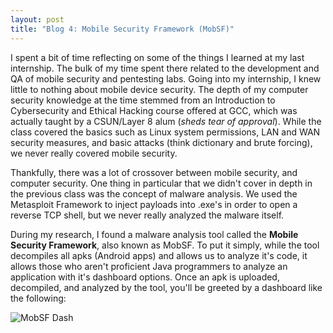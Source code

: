 ```yaml
---
layout: post
title: "Blog 4: Mobile Security Framework (MobSF)"
---
```


I spent a bit of time reflecting on some of the things I learned at my last internship. The bulk of my time spent there related to the development and QA of mobile security and pentesting labs. Going into my internship, I knew little to nothing about mobile device security. The depth of my computer security knowledge at the time stemmed from an Introduction to Cybersecurity and Ethical Hacking course offered at GCC, which was actually taught by a CSUN/Layer 8 alum (*sheds tear of approval*). While the class covered the basics such as Linux system permissions, LAN and WAN security measures, and basic attacks (think dictionary and brute forcing), we never really covered mobile security.

Thankfully, there was a lot of crossover between mobile security, and computer security. One thing in particular that we didn't cover in depth in the previous class was the concept of malware analysis. We used the Metasploit Framework to inject payloads into .exe's in order to open a reverse TCP shell, but we never really analyzed the malware itself. 

During my research, I found a malware analysis tool called the **Mobile Security Framework**, also known as MobSF. To put it simply, while the tool decompiles all apks (Android apps) and allows us to analyze it's code, it allows those who aren't proficient Java programmers to analyze an application with it's dashboard options. Once an apk is uploaded, decompiled, and analyzed by the tool, you'll be greeted by a dashboard like the following:

![MobSF Dash](https://user-images.githubusercontent.com/4301109/76472502-1f6df700-63cc-11ea-9ac0-fca99327e47d.png)
